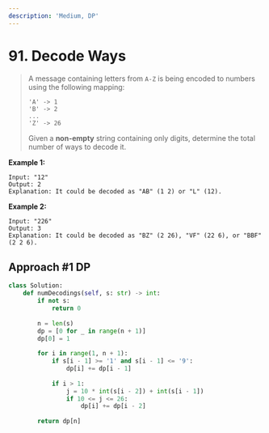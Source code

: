 ```yaml
---
description: 'Medium, DP'
---
```


# 91. Decode Ways

> A message containing letters from `A-Z` is being encoded to numbers using the following mapping:
>
> ```text
> 'A' -> 1
> 'B' -> 2
> ...
> 'Z' -> 26
> ```
>
> Given a **non-empty** string containing only digits, determine the total number of ways to decode it.

**Example 1:**

```text
Input: "12"
Output: 2
Explanation: It could be decoded as "AB" (1 2) or "L" (12).
```

**Example 2:**

```text
Input: "226"
Output: 3
Explanation: It could be decoded as "BZ" (2 26), "VF" (22 6), or "BBF" (2 2 6).
```

## Approach \#1 DP

```python
class Solution:
    def numDecodings(self, s: str) -> int:
        if not s:
            return 0
        
        n = len(s)
        dp = [0 for _ in range(n + 1)]
        dp[0] = 1
        
        for i in range(1, n + 1):
            if s[i - 1] >= '1' and s[i - 1] <= '9':
                dp[i] += dp[i - 1]
                
            if i > 1:
                j = 10 * int(s[i - 2]) + int(s[i - 1])
                if 10 <= j <= 26:
                    dp[i] += dp[i - 2]
                    
        return dp[n]
```

